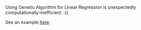 Using Genetic Algorithm for Linear Regression is unexpectedly computationally-inefficient. :((

See an example [here].

[here]: https://colab.research.google.com/drive/1GWkg1rqtwzGM3_3_xKg-T0gwKOeAGvQk
